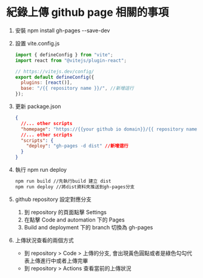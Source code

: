 # 紀錄上傳 github page 相關的事項

1. 安裝 npm install gh-pages --save-dev
2. 設置 vite.config.js

   ```javascript
   import { defineConfig } from "vite";
   import react from "@vitejs/plugin-react";

   // https://vitejs.dev/config/
   export default defineConfig({
     plugins: [react()],
     base: "/{{ repository name }}/", //新增這行
   });
   ```

3. 更新 package.json

   ```json
   {
     //... other scripts
     "homepage": "https://{{your github io domain}}/{{ repository name }}/", //新增這行
     //... other scripts
     "scripts": {
       "deploy": "gh-pages -d dist" //新增這行
     }
   }
   ```

4. 執行 npm run deploy

   ```bash
   npm run build //先執行build 建立 dist
   npm run deploy //將dist資料夾推送到gh-pages分支
   ```

5. github repository 設定對應分支

   1. 到 repository 的頁面點擊 Settings
   2. 在點擊 Code and automation 下的 Pages
   3. Build and deployment 下的 branch 切換為 gh-pages

6. 上傳狀況查看的兩個方式

   - 到 repository > Code > 上傳的分支, 會出現黃色圓點或者是綠色勾勾代表上傳進行中或者上傳完畢
   - 到 repository > Actions 查看當前的上傳狀況
